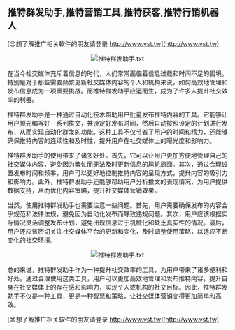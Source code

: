 ## **推特群发助手,推特营销工具,推特获客,推特行销机器人**

[😍想了解推广相关软件的朋友请登录 http://www.vst.tw](http://www.vst.tw)

 <center><img src="https://vst.tw/MP4/tuiguang/png/1.png" alt="推特群发助手.txt"></center>

在当今社交媒体充斥着信息的时代，人们常常面临着信息过载和时间不足的困境。特别是对于那些需要频繁更新社交媒体内容的个人和机构来说，如何高效地管理和发布信息成为一项重要挑战。而推特群发助手应运而生，成为了许多人提升社交效率的利器。

推特群发助手是一种通过自动化技术帮助用户批量发布推特内容的工具。它能够让用户预先编写好一系列推文，并设定好发布时间，然后自动按照设定的计划进行发布，从而实现自动化群发的功能。这种工具不仅节省了用户的时间和精力，还能够确保推特内容的连续性和及时性，提升用户在社交媒体上的曝光度和影响力。

推特群发助手的使用带来了诸多好处。首先，它可以让用户更加方便地管理自己的社交媒体内容，避免因为繁忙而无法及时更新信息的尴尬局面。其次，通过合理设置发布时间和频率，用户可以更好地控制推特内容的呈现方式，提升内容的吸引力和影响力。此外，推特群发助手还能够帮助用户分析推文的表现情况，为用户提供数据支持，从而优化内容策略，提升社交媒体营销效果。

当然，使用推特群发助手也需要注意一些问题。首先，用户需要确保发布的内容合乎规范和法律法规，避免因为自动化发布而导致违规问题。其次，用户应该根据实际情况灵活调整发布计划，避免出现信息过于机械化和缺乏真实性的情况。最后，用户还应该密切关注社交媒体平台的更新和变化，及时调整使用策略，以适应不断变化的社交环境。

 <center><img src="https://vst.tw/MP4/tuiguang/png/0.png" alt="推特群发助手.txt"></center>

总的来说，推特群发助手作为一种提升社交效率的工具，为用户带来了诸多便利和好处。通过合理使用这类工具，用户可以更加高效地管理和发布推特内容，提升自身在社交媒体上的存在感和影响力，实现个人或机构的社交目标。因此，推特群发助手不仅是一种工具，更是一种智慧和策略，让社交媒体营销变得更加简单和高效。

[😍想了解推广相关软件的朋友请登录 http://www.vst.tw](http://www.vst.tw)



